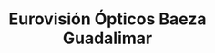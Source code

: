 ---
title: "Eurovisión Ópticos Baeza Guadalimar"
url: /baeza/eurovision-opticos-baeza-guadalimar/
shop: óptico
---